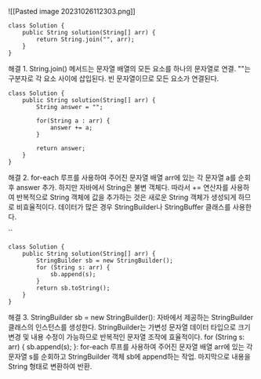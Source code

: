 ![[Pasted image 20231026112303.png]]

```
class Solution {
    public String solution(String[] arr) {
        return String.join("", arr);
    }
}
```
해결 1.
String.join() 메서드는 문자열 배열의 모든 요소를 하나의 문자열로 연결. 
""는 구분자로 각 요소 사이에 삽입된다. 빈 문자열이므로 모든 요소가 연결된다.


```
class Solution {
    public String solution(String[] arr) {
        String answer = "";

        for(String a : arr) {
            answer += a;
        }

        return answer;
    }
}
```
해결 2.
for-each 루프를 사용하여 주어진 문자열 배열 arr에 있는 각 문자열 a를 순회 후 answer 추가.
하지만 자바에서 String은 불변 객체다. 따라서 += 연산자를 사용하여 반복적으로 String 객체에 값을 추가하는 것은 새로운 String 객체가 생성되게 하므로 비효율적이다.
데이터가 많은 경우 StringBuilder나 StringBuffer 클래스를 사용한다.

``
```
class Solution {
    public String solution(String[] arr) {
        StringBuilder sb = new StringBuilder();
        for (String s: arr) {
            sb.append(s);
        }
        return sb.toString();
    }
}
```
해결 3.
StringBuilder sb = new StringBuilder(): 자바에서 제공하는 StringBuilder 클래스의 인스턴스를 생성한다. StringBuilder는 가변성 문자열 데이터 타입으로 크기 변경 및 내용 수정이 가능하므로 반복적인 문자열 조작에 효율적이다.
for (String s: arr) { sb.append(s); }: for-each 루프를 사용하여 주어진 문자열 배열 arr에 있는 각 문자열 s를 순회하고 StringBuilder 객체 sb에 append하는 작업.
마지막으로 내용을 String 형태로 변환하여 반환.
